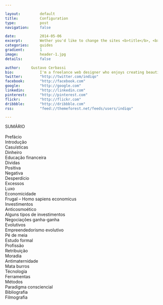 ```yaml
---

layout:			default
title:  		Configuration
type:			post
navigation: 	false

date:   		2014-05-06
excerpt: 		Wether you'd like to change the sites <b>title</b>, <b>description</b> and <b>contact email address</b> or just like to enable the <b>comment system</b> or <b>Google Analytics</b> — <i>all of it can be done in one single place</i>.
categories:		guides
gradient: 		1
image: 			header-1.jpg
details:		false

author: 	Gustavo Cerbassi
bio: 			I'm a freelance web designer who enjoys creating beautiful and standard compliant solutions for my clients from all around the world.
twitter: 		"http://twitter.com/indiqo"
facebook: 		"http://facebook.com"
google: 		"http://google.com"
linkedin: 		"http://linkedin.com"
pinterest: 		"http://pinterest.com"
flickr: 		"http://flickr.com"
dribbble: 		"http://dribbble.com"
rss: 			"feed://themeforest.net/feeds/users/indiqo"

---
```


SUMÁRIO<br>
<br>
Prefácio<br>
Introdução<br>
Casuísticas<br>
Dinheiro<br>
Educação financeira<br>
Dívidas<br>
Positiva<br>
Negativa<br>
Desperdício<br>
Excessos<br>
Luxo<br>
Economicidade<br>
Frugal – Homo sapiens economicus<br>
Investimentos<br>
Anticosmoético<br>
Alguns tipos de investimentos<br>
Negociações ganha-ganha<br>
Evolutivos<br>
Empreendedorismo evolutivo<br>
Pé de meia<br>
Estudo formal<br>
Profissão<br>
Retribuição<br>
Moradia<br>
Antimaternidade<br>
Mata burros<br>
Técnologia<br>
Ferramentas<br>
Métodos<br>
Paradigma consciencial<br>
Bibliografia<br>
Filmografia<br>
